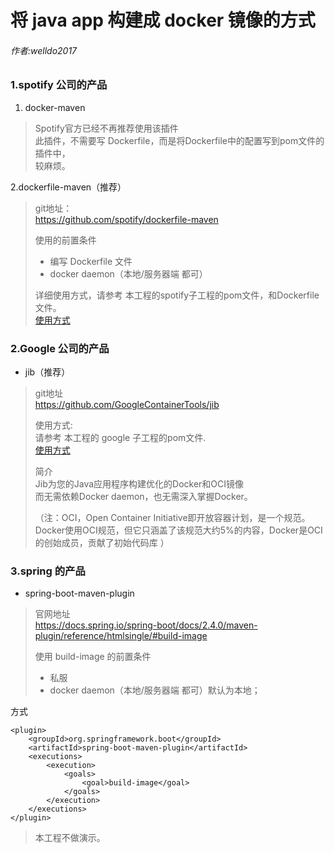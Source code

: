 # 将 java app 构建成 docker 镜像的方式
###### 作者:welldo2017

### 1.spotify 公司的产品
1. docker-maven
>Spotify官方已经不再推荐使用该插件  
此插件，不需要写 Dockerfile，而是将Dockerfile中的配置写到pom文件的插件中，  
较麻烦。

2.dockerfile-maven（推荐）
>git地址：  
https://github.com/spotify/dockerfile-maven  
>
>使用的前置条件  
>+ 编写 Dockerfile 文件
>+  docker daemon（本地/服务器端 都可）  
>
>详细使用方式，请参考 本工程的spotify子工程的pom文件，和Dockerfile文件。  
<a href="https://github.com/welldo2017/docker-build-image/blob/master/spotify/%E4%BD%BF%E7%94%A8%E6%96%B9%E5%BC%8F.txt" >使用方式</a>


### 2.Google 公司的产品
* jib（推荐）
>git地址  
https://github.com/GoogleContainerTools/jib  
>
>使用方式:  
请参考 本工程的 google 子工程的pom文件.  
<a href="https://github.com/welldo2017/docker-build-image/blob/master/google/%E4%BD%BF%E7%94%A8%E6%96%B9%E5%BC%8F.txt" >使用方式</a>
>
>简介  
Jib为您的Java应用程序构建优化的Docker和OCI镜像  
而无需依赖Docker daemon，也无需深入掌握Docker。 
> 
>（注：OCI，Open Container Initiative即开放容器计划，是一个规范。  
Docker使用OCI规范，但它只涵盖了该规范大约5%的内容，Docker是OCI的创始成员，贡献了初始代码库
）

### 3.spring 的产品
+ spring-boot-maven-plugin  
>官网地址  
https://docs.spring.io/spring-boot/docs/2.4.0/maven-plugin/reference/htmlsingle/#build-image  
>
>使用 build-image 的前置条件  
>+ 私服 
>+  docker daemon（本地/服务器端 都可）默认为本地；  
  
方式
    
    <plugin>
        <groupId>org.springframework.boot</groupId>
        <artifactId>spring-boot-maven-plugin</artifactId>
        <executions>
            <execution>
                <goals>
                    <goal>build-image</goal>
                </goals>
            </execution>
        </executions>
    </plugin>
> 本工程不做演示。
